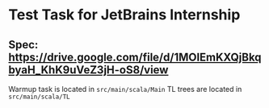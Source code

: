 # Test Task for JetBrains Internship
## Spec: https://drive.google.com/file/d/1MOIEmKXQjBkqbyaH_KhK9uVeZ3jH-oS8/view

Warmup task is located in `src/main/scala/Main`
TL trees are located in `src/main/scala/TL`
